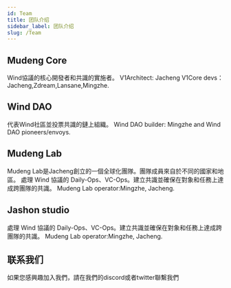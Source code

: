 ```yaml
---
id: Team
title: 团队介绍
sidebar_label: 团队介绍
slug: /Team
---
```


## Mudeng Core
Wind協議的核心開發者和共識的實施者。
V1Architect: Jacheng 
V1Core devs：Jacheng,Zdream,Lansane,Mingzhe. 

## Wind DAO
代表Wind社區並投票共識的鏈上組織。 
Wind DAO builder: Mingzhe and Wind DAO pioneers/envoys. 

## Mudeng Lab
Mudeng Lab是Jacheng創立的一個全球化團隊。團隊成員來自於不同的國家和地區。
處理 Wind 協議的 Daily-Ops、VC-Ops。建立共識並確保在對象和任務上達成跨團隊的共識。 
Mudeng Lab operator:Mingzhe, Jacheng. 

## Jashon studio
處理 Wind 協議的 Daily-Ops、VC-Ops。建立共識並確保在對象和任務上達成跨團隊的共識。 
Mudeng Lab operator:Mingzhe, Jacheng. 

## 联系我们 

如果您感興趣加入我們，請在我們的discord或者twitter聯繫我們